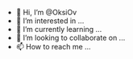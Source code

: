 - 👋 Hi, I’m @OksiOv
- 👀 I’m interested in ...
- 🌱 I’m currently learning ...
- 💞️ I’m looking to collaborate on ...
- 📫 How to reach me ...

<!---
OksiOv/OksiOv is a ✨ special ✨ repository because its `README.md` (this file) appears on your GitHub profile.
You can click the Preview link to take a look at your changes.
--->
